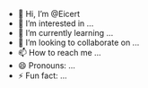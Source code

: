- 👋 Hi, I’m @Eicert
- 👀 I’m interested in ...
- 🌱 I’m currently learning ...
- 💞️ I’m looking to collaborate on ...
- 📫 How to reach me ...
- 😄 Pronouns: ...
- ⚡ Fun fact: ...

<!---
Eicert/Eicert is a ✨ special ✨ repository because its `README.md` (this file) appears on your GitHub profile.
You can click the Preview link to take a look at your changes.
--->
